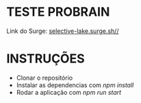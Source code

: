# TESTE PROBRAIN

Link do Surge: <a href="http://selective-lake.surge.sh/">selective-lake.surge.sh//<a>

# INSTRUÇÕES

- Clonar o repositório
- Instalar as dependencias com *npm install*
- Rodar a aplicação com *npm run start*
